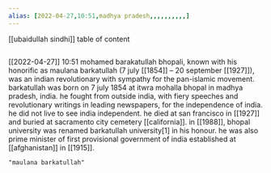 ```yaml
---
alias: [2022-04-27,10:51,madhya pradesh,,,,,,,,,,]
---
```

[[ubaidullah sindhi]]
table of content
```toc
```

[[2022-04-27]] 10:51
mohamed barakatullah bhopali, known with his honorific as maulana barkatullah (7 july [[1854]] – 20 september [[1927]]), was an  indian revolutionary with sympathy for the pan-islamic movement. barkatullah was born on 7 july 1854 at itwra mohalla bhopal in madhya pradesh, india. he fought from outside india, with fiery speeches and revolutionary writings in leading newspapers, for the independence of india. he did not live to see india independent. he died at san francisco in [[1927]] and buried at sacramento city cemetery [[california]]. in [[1988]], bhopal university was renamed barkatullah university[1] in his honour. he was also prime minister of first provisional government of india established at [[afghanistan]] in [[1915]].
```query
"maulana barkatullah"
```